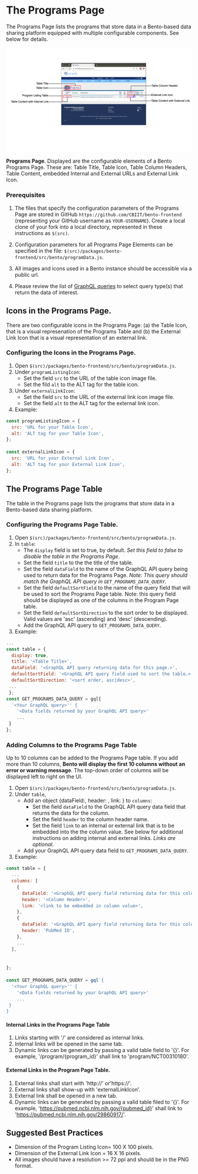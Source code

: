 # The Programs Page
The Programs Page lists the programs that store data in a Bento-based data sharing platform equipped with multiple configurable components. See below for details.

![Programs Page elements](../assets/program-listing-page.png)

**Programs Page**. Displayed are the configurable elements of a Bento Programs Page. These are: Table Title, Table Icon, Table Column Headers, Table Content, embedded Internal and External URLs and External Link Icon.

### Prerequisites

1. The files that specify the configuration parameters of the Programs Page are stored in GitHub `https://github.com/CBIIT/bento-frontend` (representing your GitHub username as `YOUR-USERNAME`). Create a local clone of your fork into a local directory, represented in these instructions as `$(src)`.

2. Configuration parameters for all Programs Page Elements can be specified in the file: `$(src)/packages/bento-frontend/src/bento/programData.js`.

3. All images and icons used in a Bento instance should be accessible via a public url. 

4. Please review the list of [GraphQL queries](https://github.com/CBIIT/bento-RI-backend/blob/master/src/main/resources/graphql/bento-extended-doc.graphql) to select query type(s) that return the data of interest.

## Icons in the Programs Page.
There are two configurable icons in the Programs Page: (a) the Table Icon, that is a visual represenation of the Programs Table and (b) the External Link Icon that is a visual representation of an external link.

### Configuring the Icons in the Programs Page.
1. Open `$(src)/packages/bento-frontend/src/bento/programData.js`.
2. Under `programListingIcon`:
	* Set the field `src` to the URL of the table icon image file.
	* Set the fild `alt` to the ALT tag for the table icon.
3. Under `externalLinkIcon`:
	* Set the field `src` to the URL of the external link icon image file.
	* Set the field `alt` to the ALT tag for the external link icon.
4. Example: 

```javascript
const programListingIcon = {
  src: 'URL for your Table Icon',
  alt: 'ALT tag for your Table Icon',
};

const externalLinkIcon = {
  src: 'URL for your External Link Icon',
  alt: 'ALT tag for your External Link Icon',
};
```

## The Programs Page Table
The table in the Programs page lists the programs that store data in a Bento-based data sharing platform.

### Configuring the Programs Page Table.
1. Open `$(src)/packages/bento-frontend/src/bento/programData.js`.
2. In `table`:
	* The `display` field is set to true, by default. *Set this field to false to disable the table in the Programs Page*.
	* Set the field `title` to the the title of the table.
	* Set the field `dataField` to the name of the GraphQL API query being used to return data for the Programs Page. *Note: This query should match the GraphQL API query in `GET_PROGRAMS_DATA_QUERY`*.
	* Set the field `defaultSortField` to the name of the query field that will be used to sort the Programs Page table. Note: this query field should be displayed as one of the columns in the Program Page table.
	* Set the field `defaultSortDirection` to the sort order to be displayed. Valid values are 'asc' (ascending) and 'desc' (descending).
	* Add the GraphQL API query to `GET_PROGRAMS_DATA_QUERY`.
3. Example:

```javascript
...
const table = {
  display: true,
  title: '<Table Title>',
  dataField: '<GraphQL API query returning data for this page.>',
  defaultSortField: '<GraphQL API query field used to sort the table.>',
  defaultSortDirection: '<sort order, asc|desc>',
 ...
 };
const GET_PROGRAMS_DATA_QUERY = gql{
  '<Your GraphQL query>'' {
  	'<Data fields returned by your GraphQL API query>'
	... 
 }
};
```

### Adding Columns to the Programs Page Table
Up to 10 columns can be added to the Programs Page table. If you add more than 10 columns, **Bento will display the first 10 columns without an error or warning message**. The top-down order of columns will be displayed left to right on the UI.
1. Open `$(src)/packages/bento-frontend/src/bento/programData.js`.
2. Under `table`, 
   * Add an object {dataField:, header: , link: } to `columns`:
	  * Set the field `dataField` to the GraphQL API query data field that returns the data for the column.
	  * Set the field `header` to the column header name.
	  * Set the field `link` to an internal or external link that is to be embedded into the the column value. See below for additional instructions on adding internal and external links. *Links are optional*.
	* Add your GraphQL API query data field to `GET_PROGRAMS_DATA_QUERY`.
3. Example:

```javascript
const table = {
  ...
  columns: [
    {
      dataField: '<GraphQL API query field returning data for this column>',
      header: '<Column Header>',
      link: '<link to be embedded in column value>',
    },
    {
      dataField: '<GraphQL API query field returning data for this column>',
      header: 'PubMed ID',
    },
    ...
  ],


};

const GET_PROGRAMS_DATA_QUERY = gql`{
  '<Your GraphQL query>'' {
  	'<Data fields returned by your GraphQL API query>'
	... 
 }
}
```


#### Internal Links in the Programs Page Table
1. Links starting with '/' are considered as internal links.
2. Internal links will be opened in the same tab.
3. Dynamic links can be generated by passing a valid table field to '{}'. For example, '/program/{program_id}' shall link to 'program/NCT00310180'.

#### External Links in the Program Page Table.
1. External links shall start with 'http://' or'https://'.
2. External links shall show-up with 'externalLinkIcon'.
3. External link shall be opened in a new tab.
4. Dynamic links can be generated by passing a valid table filed to '{}'. 
   For example, 'https://pubmed.ncbi.nlm.nih.gov/{pubmed_id}' shall link to 'https://pubmed.ncbi.nlm.nih.gov/29860917/'.

## Suggested Best Practices
- Dimension of the Program Listing Icon= 100 X 100 pixels.
- Dimension of the External Link Icon = 16 X 16 pixels.
- All images should have a resolution >= 72 ppi and should be in the PNG format.
